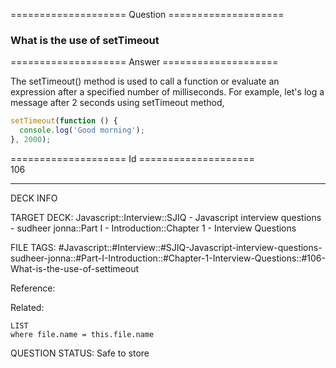 ==================== Question ====================  

### What is the use of setTimeout  

==================== Answer ====================  

The setTimeout() method is used to call a function or evaluate an expression
after a specified number of milliseconds. For example, let's log a message after
2 seconds using setTimeout method,

```javascript
setTimeout(function () {
  console.log('Good morning');
}, 2000);
```

==================== Id ====================  
106

---

DECK INFO

TARGET DECK: Javascript::Interview::SJIQ - Javascript interview questions - sudheer jonna::Part I - Introduction::Chapter 1 - Interview Questions

FILE TAGS: #Javascript::#Interview::#SJIQ-Javascript-interview-questions-sudheer-jonna::#Part-I-Introduction::#Chapter-1-Interview-Questions::#106-What-is-the-use-of-settimeout

Reference:

Related:

```dataview
LIST
where file.name = this.file.name
```

QUESTION STATUS: Safe to store

